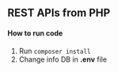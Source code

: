 ## REST APIs from PHP

#### How to run code

1. Run `composer install`
2. Change info DB in **.env** file
